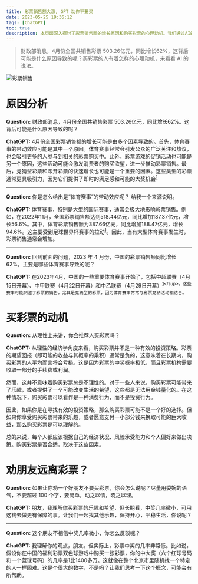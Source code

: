 ```yaml
---
title: 彩票销售额大涨, GPT 劝你不要买 
date: 2023-05-25 19:36:12
tags: [ChatGPT]
toc: true
description: 本页面深入探讨了彩票销售额的增长原因和购买彩票的心理动机。我们通过AI的角度，分析了体育赛事对彩票销售的影响，以及购买彩票的经济学理论。同时，我们也讨论了如何以理性的方式看待购买彩票，以及如何以委婉的语言劝告朋友远离彩票。如果你对彩票有所疑惑，或者想要了解更多关于彩票的知识，这里是一个不错的开始。
---
```


> 财政部消息，4月份全国共销售彩票 503.26亿元，同比增长62%，这背后可能是什么原因导致的呢？买彩票的人有着怎样的心理动机，来看看 AI 的说法。

![彩票销售](https://slefboot-1251736664.file.myqcloud.com/20230602_more_lottery_2.png)

# 原因分析

<b>Question:</b>
财政部消息，4月份全国共销售彩票 503.26亿元，同比增长62%。这背后可能是什么原因导致的呢？

<b>ChatGPT:</b>
4月份全国彩票销售额的增长可能是由多个因素导致的。首先，体育赛事的带动效应可能是其中一个原因。体育赛事经常会引发公众的广泛关注和热议，也会吸引更多的人参与到相关的彩票购买中。此外，彩票游戏的促销活动也可能是另一个原因，这些活动可能会激发消费者的购买欲望，进一步推动彩票销售。最后，竞猜型彩票和即开彩票的快速增长也可能是一个重要的因素。这些类型的彩票通常更具吸引力，因为它们提供了即时的满足感和可能的大奖机会<sup>[1](http://news.hexun.com/2023-05-24/208704119.html)</sup>

--------
<b>Question:</b>
你是怎么给出是“体育赛事”的带动效应呢？ 给我一个来源说明。

<b>ChatGPT:</b>
体育赛事，特别是大型的国际赛事，通常会极大地影响彩票销售。例如，在2022年11月，全国彩票销售额达到518.44亿元，同比增加187.37亿元，增长56.6%。其中，体育彩票销售额为387.66亿元，同比增加188.47亿元，增长94.6%。这主要受到足球世界杯赛事的拉动<sup>[1](https://h5news.bjd.com.cn/2022/12/30/10282861.shtml)</sup>​。因此，当有大型体育赛事发生时，彩票销售通常会增加。

--------
<b>Question:</b>
回到前面的问题，2023 年 4 月份，中国的彩票销售额同比增长62%，主要是哪些体育赛事导致的呢？

<b>ChatGPT:</b>
在2023年4月，中国的一些重要体育赛事开始了，包括中超联赛（4月15日开幕）、中甲联赛（4月22日开幕）和中乙联赛（4月29日开幕）<sup>[1](https://www.thepaper.cn/newsDetail_forward_22638426")</sup>​。这些赛事可能刺激了彩票的销售，尤其是竞猜型的彩票，因为体育赛事常常与彩票竞猜活动相结合。

# 买彩票的动机

<b>Question:</b>
从理性上来讲，你会推荐人买彩票吗？

<b>ChatGPT:</b>
从理性的经济学角度来看，购买彩票并不是一种有效的投资策略。彩票的期望回报（即可能的收益与其概率的乘积）通常是负的，这意味着在长期内，购买彩票的人平均而言将会亏损。这是因为彩票的中奖概率极低，而且彩票机构需要收取一部分的手续费或利润。

然而，这并不意味着购买彩票总是不理性的。对于一些人来说，购买彩票可能带来了乐趣，或者提供了一个可能改变生活的希望，这些都是无法用金钱量化的。在这种情况下，购买彩票可以看作是一种消费行为，而不是投资行为。

因此，如果你是在寻找有效的投资策略，那么购买彩票可能不是一个好的选择。但如果你享受购买彩票带来的乐趣，或者愿意支付一小部分钱来换取可能的巨大收益，那么购买彩票是可以理解的。

总的来说，每个人都应该根据自己的经济状况、风险承受能力和个人偏好来做出决策。购买彩票是否合适，取决于这些因素。

# 劝朋友远离彩票？

<b>Question:</b>
如果让你劝一个好朋友不要买彩票，你会怎么说呢？尽量用委婉的语气，不要超过 100 个字，要简单，动之以情，晓之以理。

<b>ChatGPT:</b>
朋友，我理解你买彩票的乐趣和希望，但长期看，中奖几率微小，可用这钱去做更有保障的事。让我们一起找其他乐趣，保持开心，平稳生活，你说呢？

--------
<b>Question:</b>
这个朋友不相信中奖几率微小，你怎么反驳呢？

<b>ChatGPT:</b>
我理解你的观点，朋友。但实际上，彩票中奖的几率非常低。比如说，假设你在中国的福利彩票双色球游戏中购买一张彩票，你的中大奖（六个红球号码和一个蓝球号码）的几率是1比1400多万。这就像在整个北京市里随机找一个特定的人一样困难。这是个很大的数字，不是吗？让我们思考一下这个概念，可能会有所帮助。